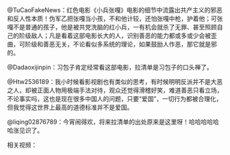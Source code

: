 

@TuCaoFakeNews：红色电影《小兵张嘎》电影的细节中流露出共产主义的邪恶和反人性本质！伪军乙把张嘎当小孩，不和他计较，还怕张嘎中枪，护着他；可张嘎不是普通的孩子，他是被共党洗脑的红小兵，一有机会就杀了无罪、甚至照顾自己的阶级敌人；凡是看着这部电影长大的人，识别善恶的能力都或多或少会被歪曲，可阶级和善恶无关，不论看似多系统的理论，如果鼓励人作恶，那它就是邪的。

@Dadaoxijinpin：习包子肯定经常看这部电影，拉清单是习包子的口头禅了。

@Htw2536189：我小时候看影视剧也有类似的思考，有时候明明反派并不是大恶之人，却被正面人物用极端手法对待，观众还觉得滑稽好笑，难道善恶只看立场，不论事实吗，这也是现在很多中国人的问题，只要“爱国”，一切行为都被合理化，但我觉得这世界上最高的道德标准并不是爱国。

@liqing02876789：今宵闹得欢，将来拉清单的出处原来是这里呀！哈哈哈哈哈哈涨见识了。

相关视频： 
